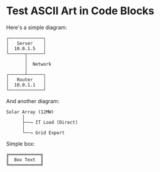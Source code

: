 # Test ASCII Art in Code Blocks

Here's a simple diagram:

```
┌─────────────┐
│   Server    │
│  10.0.1.5   │
└──────┬──────┘
       │
       │  Network
       │
┌──────┴──────┐
│   Router    │
│  10.0.1.1   │
└─────────────┘
```

And another diagram:

```
Solar Array (12MW)
      │
      ├──→ IT Load (Direct)
      │
      └──→ Grid Export
```

Simple box:

```
╔════════════╗
║  Box Text  ║
╚════════════╝
```
